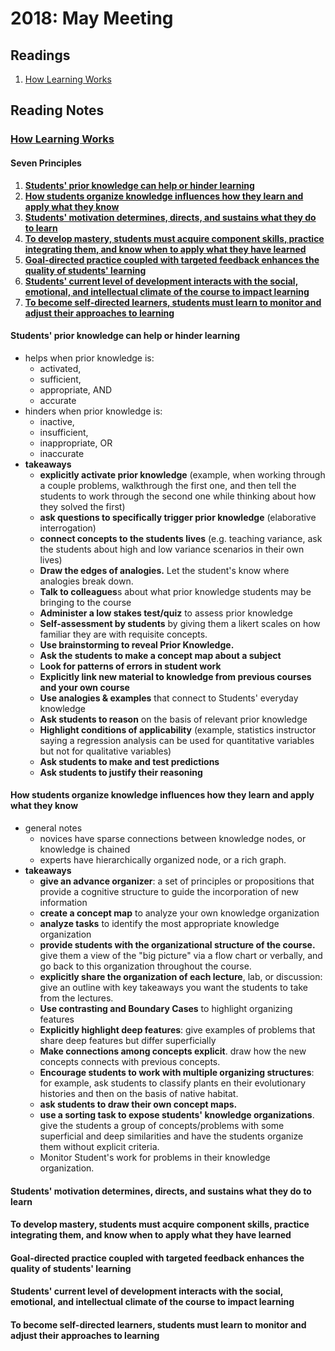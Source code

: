 ---
---
# 2018: May Meeting

## Readings
1. [How Learning Works][1]

## Reading Notes

### [How Learning Works][1]

#### Seven Principles
1. [**Students' prior knowledge can help or hinder learning**](#principle-one)
2. [**How students organize knowledge influences how they learn and apply what they know**](#principle-two)
3. [**Students' motivation determines, directs, and sustains what they do to learn**](#principle-three)
4. [**To develop mastery, students must acquire component skills, practice integrating them, and know when to apply what they have learned**](#principle-four)
5. [**Goal-directed practice coupled with targeted feedback enhances the quality of students' learning**](#principle-five)
6. [**Students' current level of development interacts with the social, emotional, and intellectual climate of the course to impact learning**](#principle-six)
7. [**To become self-directed learners, students must learn to monitor and adjust their approaches to learning**](#principle-seven)

#### <a name="principle-one">Students' prior knowledge can help or hinder learning
- helps when prior knowledge is:
    - activated,
    - sufficient,
    - appropriate, AND
    - accurate
- hinders when prior knowledge is:
    - inactive,
    - insufficient,
    - inappropriate, OR
    - inaccurate
- **takeaways**
    - **explicitly activate prior knowledge** (example, when working through a couple problems, walkthrough the first one, and then tell the students to work through the second one while thinking about how they solved the first)
    - **ask questions to specifically trigger prior knowledge** (elaborative interrogation)
    - **connect concepts to the students lives** (e.g. teaching variance, ask the students about high and low variance scenarios in their own lives)
    - **Draw the edges of analogies.** Let the student's know where analogies break down.
    - **Talk to colleagues**s about what prior knowledge students may be bringing to the course
    - **Administer a low stakes test/quiz** to assess prior knowledge
    - **Self-assessment by students** by giving them a likert scales on how familiar they are with requisite concepts.
    - **Use brainstorming to reveal Prior Knowledge.**
    - **Ask the students to make a concept map about a subject**
    - **Look for patterns of errors in student work**
    - **Explicitly link new material to knowledge from previous courses and your own course**
    - **Use analogies & examples** that connect to Students' everyday knowledge
    - **Ask students to reason** on the basis of relevant prior knowledge
    - **Highlight conditions of applicability** (example, statistics instructor saying a regression analysis can be used for quantitative variables but not for qualitative variables)
    - **Ask students to make and test predictions**
    - **Ask students to justify their reasoning**

#### <a name="principle-two">How students organize knowledge influences how they learn and apply what they know
- general notes
    - novices have sparse connections between knowledge nodes, or knowledge is chained
    - experts have hierarchically organized node, or a rich graph.
- **takeaways**
    - **give an advance organizer**: a set of principles or propositions that provide a cognitive structure to guide the incorporation of new information
    - **create a concept map** to analyze your own knowledge organization
    - **analyze tasks** to identify the most appropriate knowledge organization
    - **provide students with the organizational structure of the course.** give them a view of the "big picture" via a flow chart or verbally, and go back to this organization throughout the course.
    - **explicitly share the organization of each lecture**, lab, or discussion: give an outline with key takeaways you want the students to take from the lectures.
    - **Use contrasting and Boundary Cases** to highlight organizing features
    - **Explicitly highlight deep features**: give examples of problems that share deep features but differ superficially
    - **Make connections among concepts explicit**. draw how the new concepts connects with previous concepts.
    - **Encourage students to work with multiple organizing structures**: for example, ask students to classify plants en their evolutionary histories and then on the basis of native habitat.
    - **ask students to draw their own concept maps.**
    - **use a sorting task to expose students' knowledge organizations**. give the students a group of concepts/problems with some superficial and deep similarities and have the students organize them without explicit criteria.
    - Monitor Student's work for problems in their knowledge organization.

#### <a name="principle-three">Students' motivation determines, directs, and sustains what they do to learn

#### <a name="principle-four">To develop mastery, students must acquire component skills, practice integrating them, and know when to apply what they have learned

#### <a name="principle-five">Goal-directed practice coupled with targeted feedback enhances the quality of students' learning

#### <a name="principle-six">Students' current level of development interacts with the social, emotional, and intellectual climate of the course to impact learning

#### <a name="principle-seven">To become self-directed learners, students must learn to monitor and adjust their approaches to learning




[1]: http://firstliteracy.org/wp-content/uploads/2015/07/How-Learning-Works.pdf
